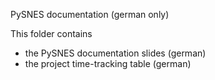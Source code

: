 PySNES documentation (german only)

This folder contains 
- the PySNES documentation slides (german)
- the project time-tracking table (german)

